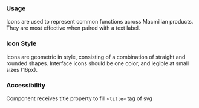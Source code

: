 ### Usage

Icons are  used to represent common functions across Macmillan products. They are most effective when paired with a text label.

### Icon Style

Icons are geometric in style, consisting of a combination of straight and rounded shapes. Interface icons should be one color, and legible at small sizes (16px).

### Accessibility

Component receives title property to fill `<title>` tag of svg 